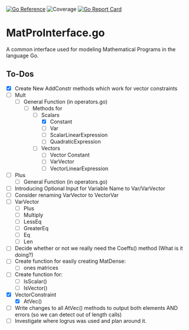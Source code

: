[![Go Reference](https://pkg.go.dev/badge/github.com/MatProGo-dev/MatProInterface.go.svg)](https://pkg.go.dev/github.com/MatProGo-dev/MatProInterface.go)
![Coverage](https://img.shields.io/badge/Coverage-64.8%25-yellow)
[![Go Report Card](https://goreportcard.com/badge/github.com/MatProGo-dev/MatProInterface.go)](https://goreportcard.com/report/github.com/MatProGo-dev/MatProInterface.go)

# MatProInterface.go
A common interface used for modeling Mathematical Programs in the language Go.

## To-Dos

* [X] Create New AddConstr methods which work for vector constraints
* [ ] Mult
  * [ ] General Function (in operators.go)
    * [ ] Methods for
        * [ ] Scalars
            * [X] Constant
            * [ ] Var
            * [ ] ScalarLinearExpression
            * [ ] QuadraticExpression
        * [ ] Vectors
            * [ ] Vector Constant
            * [ ] VarVector
            * [ ] VectorLinearExpression
* [ ] Plus
    * [ ] General Function (in operators.go)
* [ ] Introducing Optional Input for Variable Name to Var/VarVector
* [ ] Consider renaming VarVector to VectorVar
* [ ] VarVector
    * [ ] Plus
    * [ ] Multiply
    * [ ] LessEq
    * [ ] GreaterEq
    * [ ] Eq
    * [ ] Len
* [ ] Decide whether or not we really need the Coeffs() method (What is it doing?)
* [ ] Create function for easily creating MatDense:
    * [ ] ones matrices
* [ ] Create function for:
    * [ ] IsScalar()
    * [ ] IsVector()
* [X] VectorConstraint
    * [X] AtVec()
* [ ] Write changes to all AtVec() methods to output both elements AND errors (so we can detect out of length calls)
* [ ] Investigate where logrus was used and plan around it.